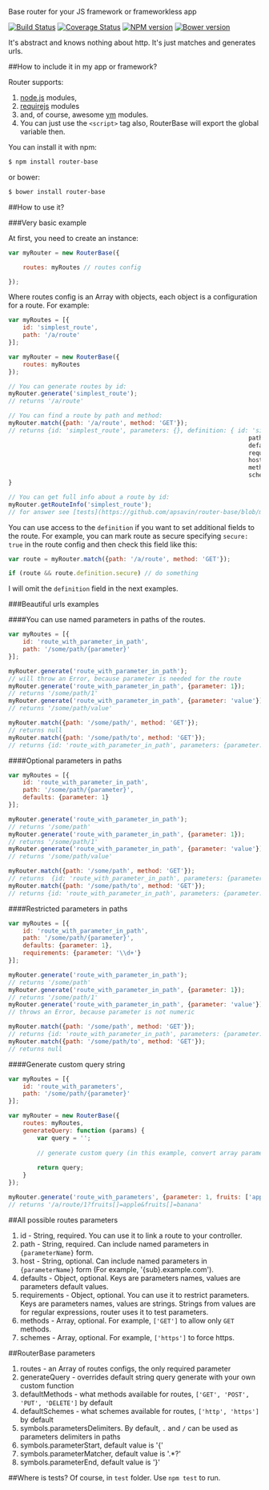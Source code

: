Base router for your JS framework or frameworkless app

[![Build Status](https://travis-ci.org/apsavin/router-base.svg?branch=master)](https://travis-ci.org/apsavin/router-base) [![Coverage Status](https://coveralls.io/repos/apsavin/router-base/badge.svg)](https://coveralls.io/r/apsavin/router-base) [![NPM version](https://badge.fury.io/js/router-base.svg)](http://badge.fury.io/js/router-base) [![Bower version](https://badge.fury.io/bo/router-base.svg)](http://badge.fury.io/bo/router-base)

It's abstract and knows nothing about http. It's just matches and generates urls.

##How to include it in my app or framework?

Router supports:

1. [node.js](http://nodejs.org) modules,
2. [requirejs](http://requirejs.org) modules
3. and, of course, awesome [ym](https://github.com/ymaps/modules) modules.
4. You can just use the `<script>` tag also, RouterBase will export the global variable then.

You can install it with npm:

```bash
$ npm install router-base
```

or bower:

```bash
$ bower install router-base
```

##How to use it?

###Very basic example

At first, you need to create an instance:

```javascript
var myRouter = new RouterBase({

    routes: myRoutes // routes config

});
```

Where routes config is an Array with objects, each object is a configuration for a route.
For example:

```javascript
var myRoutes = [{
    id: 'simplest_route',
    path: '/a/route'
}];

var myRouter = new RouterBase({
    routes: myRoutes
});

// You can generate routes by id:
myRouter.generate('simplest_route'); 
// returns '/a/route'

// You can find a route by path and method:
myRouter.match({path: '/a/route', method: 'GET'}); 
// returns {id: 'simplest_route', parameters: {}, definition: { id: 'simplest_route',
                                                                   path: '/a/route',
                                                                   defaults: {},
                                                                   requirements: {},
                                                                   host: undefined,
                                                                   methods: [ 'GET', 'POST', 'PUT', 'DELETE' ],
                                                                   schemes: [ 'http', 'https' ] } }
}

// You can get full info about a route by id:
myRouter.getRouteInfo('simplest_route');
// for answer see [tests](https://github.com/apsavin/router-base/blob/master/test/data/getRouteInfo-data.js#L4-L41)
```

You can use access to the `definition` if you want to set additional fields to the route.
For example, you can mark route as secure specifying `secure: true` in the route config
and then check this field like this:

```javascript
var route = myRouter.match({path: '/a/route', method: 'GET'}); 

if (route && route.definition.secure) // do something

```

I will omit the `definition` field in the next examples.

###Beautiful urls examples

####You can use named parameters in paths of the routes.
```javascript
var myRoutes = [{
    id: 'route_with_parameter_in_path',
    path: '/some/path/{parameter}'
}];

myRouter.generate('route_with_parameter_in_path'); 
// will throw an Error, because parameter is needed for the route
myRouter.generate('route_with_parameter_in_path', {parameter: 1}); 
// returns '/some/path/1'
myRouter.generate('route_with_parameter_in_path', {parameter: 'value'}); 
// returns '/some/path/value'

myRouter.match({path: '/some/path/', method: 'GET'}); 
// returns null
myRouter.match({path: '/some/path/to', method: 'GET'}); 
// returns {id: 'route_with_parameter_in_path', parameters: {parameter: 'to'}, definition: {...}}
```
####Optional parameters in paths
```javascript
var myRoutes = [{
    id: 'route_with_parameter_in_path',
    path: '/some/path/{parameter}',
    defaults: {parameter: 1}
}];

myRouter.generate('route_with_parameter_in_path'); 
// returns '/some/path'
myRouter.generate('route_with_parameter_in_path', {parameter: 1}); 
// returns '/some/path/1'
myRouter.generate('route_with_parameter_in_path', {parameter: 'value'}); 
// returns '/some/path/value'

myRouter.match({path: '/some/path', method: 'GET'}); 
// returns  {id: 'route_with_parameter_in_path', parameters: {parameter: 1}, definition: {...}}
myRouter.match({path: '/some/path/to', method: 'GET'}); 
// returns {id: 'route_with_parameter_in_path', parameters: {parameter: 'to'}, definition: {...}}
```
####Restricted parameters in paths
```javascript
var myRoutes = [{
    id: 'route_with_parameter_in_path',
    path: '/some/path/{parameter}',
    defaults: {parameter: 1},
    requirements: {parameter: '\\d+'}
}];

myRouter.generate('route_with_parameter_in_path'); 
// returns '/some/path'
myRouter.generate('route_with_parameter_in_path', {parameter: 1}); 
// returns '/some/path/1'
myRouter.generate('route_with_parameter_in_path', {parameter: 'value'}); 
// throws an Error, because parameter is not numeric

myRouter.match({path: '/some/path', method: 'GET'}); 
// returns {id: 'route_with_parameter_in_path', parameters: {parameter: 1}, definition: {...}}
myRouter.match({path: '/some/path/to', method: 'GET'}); 
// returns null
```
####Generate custom query string
```javascript
var myRoutes = [{
    id: 'route_with_parameters',
    path: '/some/path/{parameter}'
}];

var myRouter = new RouterBase({
    routes: myRoutes,
    generateQuery: function (params) {
        var query = '';
        
        // generate custom query (in this example, convert array parameters as separate string parameters with brackets)
        
        return query;
    }
});

myRouter.generate('route_with_parameters', {parameter: 1, fruits: ['apple', 'banana']}); 
// returns '/a/route/1?fruits[]=apple&fruits[]=banana'
```

##All possible routes parameters

1. id - String, required. You can use it to link a route to your controller.
2. path - String, required. Can include named parameters in `{parameterName}` form.
3. host - String, optional. Can include named parameters in `{parameterName}` form (For example, '{sub}.example.com').
4. defaults - Object, optional. Keys are parameters names, values are parameters default values.
5. requirements - Object, optional. You can use it to restrict parameters. Keys are parameters names, values are strings. Strings from values are for regular expressions, router uses it to test parameters.
6. methods - Array, optional. For example, `['GET']` to allow only `GET` methods.
7. schemes - Array, optional. For example, `['https']` to force https.

##RouterBase parameters

1. routes - an Array of routes configs, the only required parameter
2. generateQuery - overrides default string query generate with your own custom function
3. defaultMethods - what methods available for routes, `['GET', 'POST', 'PUT', 'DELETE']` by default
4. defaultSchemes - what schemes available for routes, `['http', 'https']` by default
5. symbols.parametersDelimiters. By default, `.` and `/` can be used as parameters delimiters in paths
6. symbols.parameterStart, default value is '\{'
7. symbols.parameterMatcher, default value is '.*?'
8. symbols.parameterEnd, default value is '\}'

##Where is tests?
Of course, in `test` folder. Use `npm test` to run.
